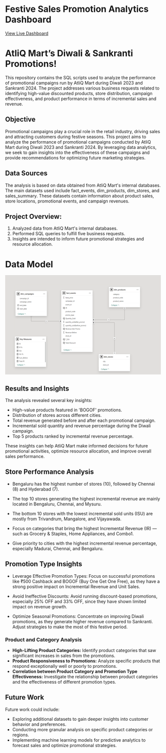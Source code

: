 # Festive Sales Promotion Analytics Dashboard
[View Live Dashboard](https://app.powerbi.com/view?r=eyJrIjoiOGI4NDFlZDgtODZjMS00OTVkLTgzMDctZmM3ZGRiOGVkMjc3IiwidCI6IjAzMWEzYmJjLWNmN2MtNGUyYi05NmVjLTg2NzU1NTU0MGExYyJ9)

# AtliQ Mart’s Diwali & Sankranti Promotions!

This repository contains the SQL scripts used to analyze the performance of promotional campaigns run by AtliQ Mart during Diwali 2023 and Sankranti 2024. The project addresses various business requests related to identifying high-value discounted products, store distribution, campaign effectiveness, and product performance in terms of incremental sales and revenue.

## Objective

Promotional campaigns play a crucial role in the retail industry, driving sales and attracting customers during festive seasons. This project aims to analyze the performance of promotional campaigns conducted by AtliQ Mart during Diwali 2023 and Sankranti 2024. By leveraging data analytics, we seek to gain insights into the effectiveness of these campaigns and provide recommendations for optimizing future marketing strategies.

## Data Sources

The analysis is based on data obtained from AtliQ Mart's internal databases. The main datasets used include fact_events, dim_products, dim_stores, and sales_summary. These datasets contain information about product sales, store locations, promotional events, and campaign revenues.

## Project Overview:

1. Analyzed data from AtliQ Mart's internal databases.
2. Performed SQL queries to fulfill five business requests.
3. Insights are intended to inform future promotional strategies and resource allocation.
# Data Model
![Data Model](Sales_Data_model.png)

## Results and Insights

The analysis revealed several key insights:

- High-value products featured in 'BOGOF' promotions.
- Distribution of stores across different cities.
- Total revenue generated before and after each promotional campaign.
- Incremental sold quantity and revenue percentage during the Diwali campaign.
- Top 5 products ranked by incremental revenue percentage.

These insights can help AtliQ Mart make informed decisions for future promotional activities, optimize resource allocation, and improve overall sales performance.

## Store Performance Analysis

- Bengaluru has the highest number of stores (10), followed by Chennai (8) and Hyderabad (7).

- The top 10 stores generating the highest incremental revenue are mainly located in Bengaluru, Chennai, and Mysuru.

 - The bottom 10 stores with the lowest incremental sold units (ISU) are mostly from Trivandrum, Mangalore, and Vijayawada.

- Focus on categories that bring the highest Incremental Revenue (IR) — such as Grocery & Staples, Home Appliances, and Combo1.

- Give priority to cities with the highest incremental revenue percentage, especially Madurai, Chennai, and Bengaluru.

## Promotion Type Insights
- Leverage Effective Promotion Types: Focus on successful promotions like ₹500 Cashback and BOGOF (Buy One Get One Free), as they have a strong positive impact on Incremental Revenue and Unit Sales.

- Avoid Ineffective Discounts: Avoid running discount-based promotions, especially 25% OFF and 33% OFF, since they have shown limited impact on revenue growth.

- Optimize Seasonal Promotions: Concentrate on improving Diwali promotions, as they generate higher revenue compared to Sankranti. Adjust strategies to make the most of this festive period.



### Product and Category Analysis

- **High-Lifting Product Categories:** Identify product categories that saw significant increases in sales from the promotions.
- **Product Responsiveness to Promotions:** Analyze specific products that respond exceptionally well or poorly to promotions.
- **Correlation between Product Category and Promotion Type Effectiveness:** Investigate the relationship between product categories and the effectiveness of different promotion types.


## Future Work

Future work could include:
- Exploring additional datasets to gain deeper insights into customer behavior and preferences.
- Conducting more granular analysis on specific product categories or regions.
- Implementing machine learning models for predictive analytics to forecast sales and optimize promotional strategies.
